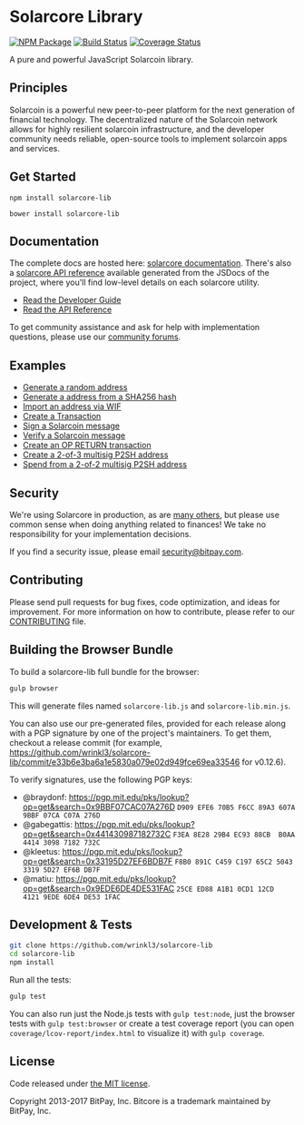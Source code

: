 Solarcore Library
=======

[![NPM Package](https://img.shields.io/npm/v/solarcore-lib.svg?style=flat-square)](https://www.npmjs.org/package/solarcore-lib)
[![Build Status](https://img.shields.io/travis/wrinkl3/solarcore-lib.svg?branch=master&style=flat-square)](https://travis-ci.org/wrinkl3/solarcore-lib)
[![Coverage Status](https://img.shields.io/coveralls/wrinkl3/solarcore-lib.svg?style=flat-square)](https://coveralls.io/r/wrinkl3/solarcore-lib)

A pure and powerful JavaScript Solarcoin library.

## Principles

Solarcoin is a powerful new peer-to-peer platform for the next generation of financial technology. The decentralized nature of the Solarcoin network allows for highly resilient solarcoin infrastructure, and the developer community needs reliable, open-source tools to implement solarcoin apps and services.

## Get Started

```
npm install solarcore-lib
```

```
bower install solarcore-lib
```

## Documentation

The complete docs are hosted here: [solarcore documentation](http://bitcore.io/guide/). There's also a [solarcore API reference](http://bitcore.io/api/) available generated from the JSDocs of the project, where you'll find low-level details on each solarcore utility.

- [Read the Developer Guide](http://bitcore.io/guide/)
- [Read the API Reference](http://bitcore.io/api/)

To get community assistance and ask for help with implementation questions, please use our [community forums](https://forum.bitcore.io/).

## Examples

* [Generate a random address](https://github.com/wrinkl3/solarcore-lib/blob/master/docs/examples.md#generate-a-random-address)
* [Generate a address from a SHA256 hash](https://github.com/wrinkl3/solarcore-lib/blob/master/docs/examples.md#generate-a-address-from-a-sha256-hash)
* [Import an address via WIF](https://github.com/wrinkl3/solarcore-lib/blob/master/docs/examples.md#import-an-address-via-wif)
* [Create a Transaction](https://github.com/wrinkl3/solarcore-lib/blob/master/docs/examples.md#create-a-transaction)
* [Sign a Solarcoin message](https://github.com/wrinkl3/solarcore-lib/blob/master/docs/examples.md#sign-a-solarcoin-message)
* [Verify a Solarcoin message](https://github.com/wrinkl3/solarcore-lib/blob/master/docs/examples.md#verify-a-solarcoin-message)
* [Create an OP RETURN transaction](https://github.com/wrinkl3/solarcore-lib/blob/master/docs/examples.md#create-an-op-return-transaction)
* [Create a 2-of-3 multisig P2SH address](https://github.com/wrinkl3/solarcore-lib/blob/master/docs/examples.md#create-a-2-of-3-multisig-p2sh-address)
* [Spend from a 2-of-2 multisig P2SH address](https://github.com/wrinkl3/solarcore-lib/blob/master/docs/examples.md#spend-from-a-2-of-2-multisig-p2sh-address)


## Security

We're using Solarcore in production, as are [many others](http://bitcore.io#projects), but please use common sense when doing anything related to finances! We take no responsibility for your implementation decisions.

If you find a security issue, please email security@bitpay.com.

## Contributing

Please send pull requests for bug fixes, code optimization, and ideas for improvement. For more information on how to contribute, please refer to our [CONTRIBUTING](https://github.com/wrinkl3/solarcore-lib/blob/master/CONTRIBUTING.md) file.

## Building the Browser Bundle

To build a solarcore-lib full bundle for the browser:

```sh
gulp browser
```

This will generate files named `solarcore-lib.js` and `solarcore-lib.min.js`.

You can also use our pre-generated files, provided for each release along with a PGP signature by one of the project's maintainers. To get them, checkout a release commit (for example, https://github.com/wrinkl3/solarcore-lib/commit/e33b6e3ba6a1e5830a079e02d949fce69ea33546 for v0.12.6).

To verify signatures, use the following PGP keys:
- @braydonf: https://pgp.mit.edu/pks/lookup?op=get&search=0x9BBF07CAC07A276D `D909 EFE6 70B5 F6CC 89A3 607A 9BBF 07CA C07A 276D`
- @gabegattis: https://pgp.mit.edu/pks/lookup?op=get&search=0x441430987182732C `F3EA 8E28 29B4 EC93 88CB  B0AA 4414 3098 7182 732C`
- @kleetus: https://pgp.mit.edu/pks/lookup?op=get&search=0x33195D27EF6BDB7F `F8B0 891C C459 C197 65C2 5043 3319 5D27 EF6B DB7F`
- @matiu: https://pgp.mit.edu/pks/lookup?op=get&search=0x9EDE6DE4DE531FAC `25CE ED88 A1B1 0CD1 12CD  4121 9EDE 6DE4 DE53 1FAC`


## Development & Tests

```sh
git clone https://github.com/wrinkl3/solarcore-lib
cd solarcore-lib
npm install
```

Run all the tests:

```sh
gulp test
```

You can also run just the Node.js tests with `gulp test:node`, just the browser tests with `gulp test:browser`
or create a test coverage report (you can open `coverage/lcov-report/index.html` to visualize it) with `gulp coverage`.

## License

Code released under [the MIT license](https://github.com/wrinkl3/solarcore-lib/blob/master/LICENSE).

Copyright 2013-2017 BitPay, Inc. Bitcore is a trademark maintained by BitPay, Inc.
